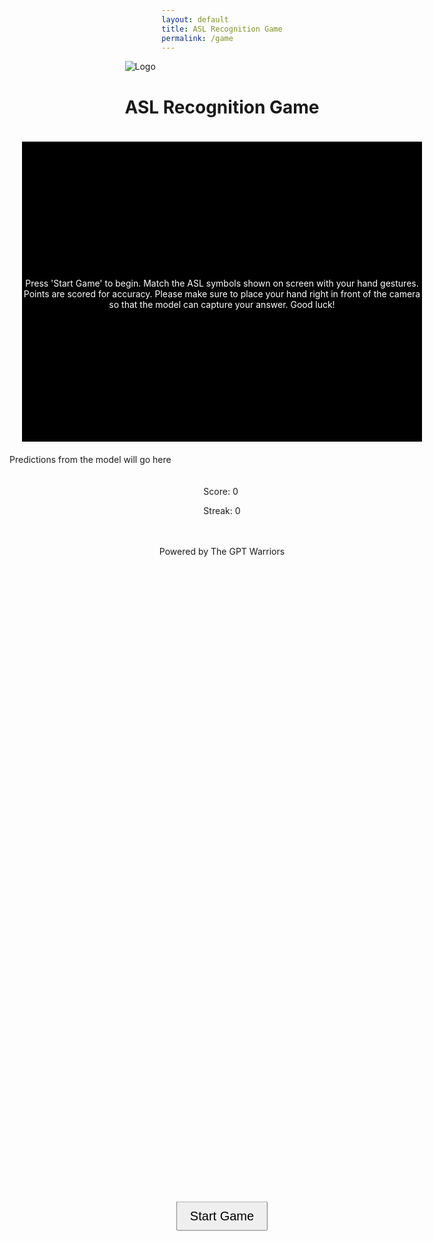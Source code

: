```yaml
---
layout: default
title: ASL Recognition Game
permalink: /game
---
```


<body>
  <div class="container">
    <div class="header">
      <img src="https://github.com/The-GPT-Warriors/ai-front/assets/109186517/8f289636-ccc8-402f-9bf0-1f466ef96436" alt="Logo" class="logo">
      <h1 class="title">ASL Recognition Game</h1>
      <div id="timer" style="position: absolute; top: 20px; right: 20px; font-size: 20px; color: black; display: none;">15</div>
    </div>
    <div class="main">
      <div class="camera" id="camera">
        <button id="startButton" style="font-size: 20px; padding: 10px 20px;">Start Game</button>
        <p id="instructions" style="color: white; text-align: center; margin-top: 20px;">Press 'Start Game' to begin. Match the ASL symbols shown on screen with your hand gestures. Points are scored for accuracy. Please make sure to place your hand right in front of the camera so that the model can capture your answer. Good luck!</p>
      </div>
      <div id="prediction">Predictions from the model will go here</div>
    </div>
    <div class="scoreboard">
      <p>Score: <span id="score">0</span></p>
      <p>Streak: <span id="streak">0</span></p>
    </div>
    <div class="footer">
      <p class="footer-text">Powered by The GPT Warriors</p>
    </div>
  </div>

<script>
  let score = 0;
  let recentStreak = 0;
  let gameTimerId;
  let isGameStarted = false;

  const aslSymbols = [ // list of ASL symbols
    'images/A.png',
    'images/B.png',
    'images/C.png',
    'images/D.png',
    'images/E.png',
    'images/F.png',
    'images/G.png',
    'images/H.png',
    'images/I.png',
    'images/J.png',
    'images/K.png',
    'images/L.png',
    'images/M.png',
    'images/N.png',
    'images/O.png',
    'images/P.png',
    'images/Q.png',
    'images/R.png',
    'images/S.png',
    'images/T.png',
    'images/U.png',
    'images/V.png',
    'images/W.png',
    'images/X.png',
    'images/Y.png',
    'images/Z.png'
  ];

    const startButton = document.getElementById('startButton');
    startButton.addEventListener('click', startGameFlow);

    function startGameFlow() {
        resetGame();
        startButton.style.display = 'none';
        startInitialCountdown();
      }

    function resetGame() {
        score = 0;
        streak = 0;
        updateScoreboard();
        if (document.getElementById('restartButton')) document.getElementById('restartButton').remove();
    }

  function startInitialCountdown() { // 3 2 1 countdown before game starts
    let countdown = 3;
    updateCameraDisplay(`<span style="color: white; font-size: 48px;">${countdown}</span>`);
    let countdownTimerId = setInterval(() => {
      countdown--;
      if (countdown > 0) {
        updateCameraDisplay(`<span style="color: white; font-size: 48px;">${countdown}</span>`);
      } else {
        clearInterval(countdownTimerId);
        if (!isGameStarted) {
          isGameStarted = true;
          startGameTimer();
          displayRandomASLSymbol();
        }
      }
    }, 1000);
  }
 
  function displayRandomASLSymbol() { // chooses a random image from ASL Symbol list to display
    const randomIndex = Math.floor(Math.random() * aslSymbols.length);
    const symbolPath = aslSymbols[randomIndex];
    document.querySelector('.camera').innerHTML = `<img src="${symbolPath}" alt="ASL Symbol" style="width: 640px; height: 480px;">`;
    setTimeout(initializeWebcam, 500);
  }

  function initializeWebcam() {
    const video = document.createElement('video'); // initializes webcam
    video.style.width = '640px';
    video.style.height = '480px';
    const constraints = { video: true };
    navigator.mediaDevices.getUserMedia(constraints)
      .then((stream) => {
        video.srcObject = stream;
        video.onloadedmetadata = () => {
          video.play();
          document.querySelector('.camera').innerHTML = '';
          document.querySelector('.camera').appendChild(video);
          setTimeout(captureGestureAndCheckResult, 1500);
        };
      })
      .catch((err) => {
        console.error('Error initializing webcam:', err);
      });
  }

  function captureGestureAndCheckResult() {
    console.log("Capture user's gesture and check result");
    const isCorrect = Math.random() > 0.5;
    checkRecognitionResult({ isCorrect });
  }

  function checkRecognitionResult(result) {
    if (result.isCorrect) {
      score += 10;
      recentStreak += 1; // Increment recentStreak instead of highestStreak
  } else {
      recentStreak = 0; // Reset recentStreak if the answer is incorrect
  }

    updateScoreboard();
    if (isGameStarted) {
      setTimeout(displayRandomASLSymbol, 1000);
    }
  }

    function updateScoreboard() {
      document.getElementById('score').textContent = score;
      document.getElementById('streak').textContent = recentStreak; // Use recentStreak here
}


  function startGameTimer() {
    let timeLeft = 15;
    document.getElementById('timer').style.display = 'block';
    document.getElementById('timer').textContent = timeLeft;
    gameTimerId = setInterval(() => {
      timeLeft--;
      document.getElementById('timer').textContent = timeLeft;
      if (timeLeft <= 0) {
        clearInterval(gameTimerId);
        endGame();
    }
  }, 1000);
}

  function endGame() {
    isGameStarted = false;
    alert(`Time's up! Your score is ${score} with a most recent streak of ${recentStreak}.`);
    updateLeaderboard(score, recentStreak); 
    document.querySelector('.camera').innerHTML = '<button id="restartButton" style="font-size: 20px; padding: 10px 20px;">Restart Game</button>';
    document.getElementById('restartButton').addEventListener('click', startGameFlow);
  }


  function updateCameraDisplay(content) {
    const cameraDiv = document.querySelector('.camera');
    cameraDiv.innerHTML = content;
  }

  function updateLeaderboard(score, streak) {
    const userName = sessionStorage.getItem('userName'); // Assuming the username is stored in session storage
    const token = sessionStorage.getItem('token'); // Assuming the token is stored in session storage

    fetch(`https://asl.stu.nighthawkcodingsociety.com/api/leaderboard/update/${encodeURIComponent(userName)}/${score}/${streak}`, {
      method: 'POST',
      headers: {
        'Content-Type': 'application/json',
        'Authorization': `Bearer ${token}`
      },
      body: JSON.stringify({score: score, streak: streak})
    })
    .then(response => {
      if (!response.ok) {
        throw new Error(`Failed to update leaderboard: ${response.statusText}`);
      }
      return response.json();
    })
    .then(data => {
      console.log('Leaderboard updated:', data);
      // Optionally refresh the leaderboard page or notify the user
    })
    .catch(error => console.error('Error updating leaderboard:', error));
  }
</script>

<style>
  body, .container {
    display: flex;
    flex-direction: column;
    align-items: center;
    justify-content: center;
  }

  #startButton {
    position: absolute;
    top: 50%;
    left: 50%;
    transform: translate(-50%, -50%);
    cursor: pointer;
  }

  .camera {
    width: 640px;
    height: 480px;
    background: #000;
    margin: 20px;
    display: flex;
    justify-content: center;
    align-items: center;
    overflow: hidden;
  }

  .camera img {
    width: 100%;
    height: 100%;
    object-fit: contain;
  }

  .scoreboard {
    margin: 20px;
  }

  #timer {
    position: absolute;
    top: 20px;
    right: 20px;
    font-size: 20px;
    background-color: #fff;
    padding: 5px;
    border-radius: 5px;
    box-shadow: 0 2px 4px rgba(0,0,0,0.2);
  }
</style>
</body>